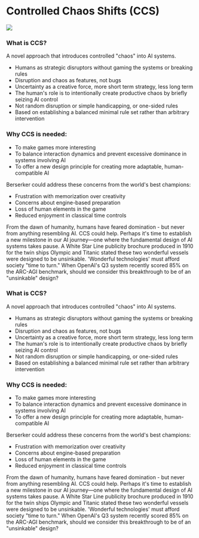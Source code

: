# Controlled Chaos Shifts (CCS)

![](images/rb_52815_500.png)

### What is CCS?

A novel approach that introduces controlled "chaos" into AI systems.

- Humans as strategic disruptors without gaming the systems or breaking rules
- Disruption and chaos as features, not bugs
- Uncertainty as a creative force, more short term strategy, less long term
- The human's role is to intentionally create productive chaos by briefly seizing AI control
- Not random disruption or simple handicapping, or one-sided rules
- Based on establishing a balanced minimal rule set rather than arbitrary intervention

### Why CCS is needed:

- To make games more interesting
- To balance interaction dynamics and prevent excessive dominance in systems involving AI
- To offer a new design principle for creating more adaptable, human-compatible AI

Berserker could address these concerns from the world's best champions:

- Frustration with memorization over creativity
- Concerns about engine-based preparation
- Loss of human elements in the game
- Reduced enjoyment in classical time controls

From the dawn of humanity, humans have feared domination - but never from anything resembling AI. CCS could help. Perhaps it's time to establish a new milestone in our AI journey—one where the fundamental design of AI systems takes pause. A White Star Line publicity brochure produced in 1910 for the twin ships Olympic and Titanic stated these two wonderful vessels were designed to be unsinkable. 'Wonderful technologies' must afford society "time to turn." When OpenAI's Q3 system recently scored 85% on the ARC-AGI benchmark, should we consider this breakthrough to be of an "unsinkable" design?
### What is CCS?

A novel approach that introduces controlled "chaos" into AI systems.

- Humans as strategic disruptors without gaming the systems or breaking rules
- Disruption and chaos as features, not bugs
- Uncertainty as a creative force, more short term strategy, less long term
- The human's role is to intentionally create productive chaos by briefly seizing AI control
- Not random disruption or simple handicapping, or one-sided rules
- Based on establishing a balanced minimal rule set rather than arbitrary intervention

### Why CCS is needed:

- To make games more interesting
- To balance interaction dynamics and prevent excessive dominance in systems involving AI
- To offer a new design principle for creating more adaptable, human-compatible AI

Berserker could address these concerns from the world's best champions:

- Frustration with memorization over creativity
- Concerns about engine-based preparation
- Loss of human elements in the game
- Reduced enjoyment in classical time controls

From the dawn of humanity, humans have feared domination - but never from anything resembling AI. CCS could help. Perhaps it's time to establish a new milestone in our AI journey—one where the fundamental design of AI systems takes pause. A White Star Line publicity brochure produced in 1910 for the twin ships Olympic and Titanic stated these two wonderful vessels were designed to be unsinkable. 'Wonderful technologies' must afford society "time to turn." When OpenAI's Q3 system recently scored 85% on the ARC-AGI benchmark, should we consider this breakthrough to be of an "unsinkable" design?
